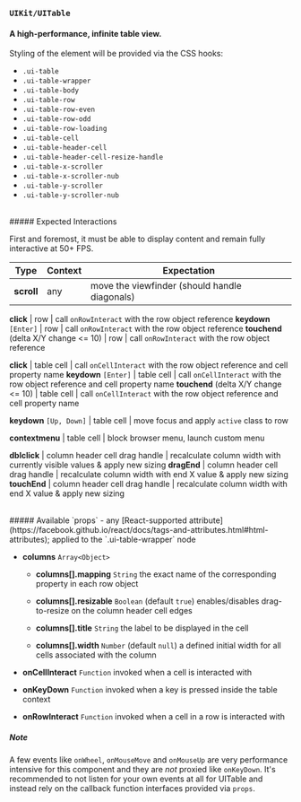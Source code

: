 ### `UIKit/UITable`
#### A high-performance, infinite table view.

Styling of the element will be provided via the CSS hooks:

- `.ui-table`
- `.ui-table-wrapper`
- `.ui-table-body`
- `.ui-table-row`
- `.ui-table-row-even`
- `.ui-table-row-odd`
- `.ui-table-row-loading`
- `.ui-table-cell`
- `.ui-table-header-cell`
- `.ui-table-header-cell-resize-handle`
- `.ui-table-x-scroller`
- `.ui-table-x-scroller-nub`
- `.ui-table-y-scroller`
- `.ui-table-y-scroller-nub`

<br />
##### Expected Interactions

First and foremost, it must be able to display content and remain fully interactive at 50+ FPS.

Type | Context | Expectation
---- | ------- | -----------
__scroll__ | any | move the viewfinder (should handle diagonals)

__click__ | row | call `onRowInteract` with the row object reference
__keydown__ `[Enter]` | row | call `onRowInteract` with the row object reference
__touchend__ (delta X/Y change <= 10) | row | call `onRowInteract` with the row object reference

__click__ | table cell | call `onCellInteract` with the row object reference and cell property name
__keydown__ `[Enter]` | table cell | call `onCellInteract` with the row object reference and cell property name
__touchend__ (delta X/Y change <= 10) | table cell | call `onCellInteract` with the row object reference and cell property name

__keydown__ `[Up, Down]` | table cell | move focus and apply `active` class to row

__contextmenu__ | table cell | block browser menu, launch custom menu

__dblclick__ | column header cell drag handle | recalculate column width with currently visible values & apply new sizing
__dragEnd__ | column header cell drag handle | recalculate column width with end X value & apply new sizing
__touchEnd__ | column header cell drag handle | recalculate column width with end X value & apply new sizing

<br />
##### Available `props`
- any [React-supported attribute](https://facebook.github.io/react/docs/tags-and-attributes.html#html-attributes); applied to the `.ui-table-wrapper` node

- __columns__ `Array<Object>`
    - __columns[].mapping__ `String`
      the exact name of the corresponding property in each row object

    - __columns[].resizable__ `Boolean`
      (default `true`) enables/disables drag-to-resize on the column header cell edges

    - __columns[].title__ `String`
      the label to be displayed in the cell

    - __columns[].width__ `Number`
      (default `null`) a defined initial width for all cells associated with the column

- __onCellInteract__ `Function`
  invoked when a cell is interacted with

- __onKeyDown__ `Function`
  invoked when a key is pressed inside the table context

- __onRowInteract__ `Function`
  invoked when a cell in a row is interacted with


##### Note

A few events like `onWheel`, `onMouseMove` and `onMouseUp` are very performance intensive for this component and they are _not_ proxied like `onKeyDown`. It's recommended to not listen for your own events at all for UITable and instead rely on the callback function interfaces provided via `props`.
